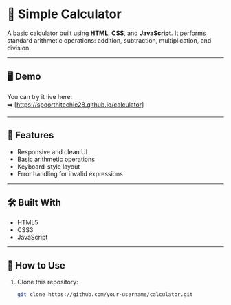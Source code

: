 # 🔢 Simple Calculator

A basic calculator built using **HTML**, **CSS**, and **JavaScript**. It performs standard arithmetic operations: addition, subtraction, multiplication, and division.

---

## 🖥️ Demo

You can try it live here:  
➡️ [https://spoorthitechie28.github.io/calculator] 


---

## 🚀 Features

- Responsive and clean UI
- Basic arithmetic operations
- Keyboard-style layout
- Error handling for invalid expressions

---

## 🛠️ Built With

- HTML5
- CSS3
- JavaScript

---

## 📂 How to Use

1. Clone this repository:
   ```bash
   git clone https://github.com/your-username/calculator.git
